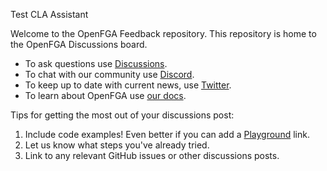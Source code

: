 Test CLA Assistant

Welcome to the OpenFGA Feedback repository. This repository is home to the OpenFGA Discussions board.

- To ask questions use [Discussions](https://github.com/openfga/community/discussions).
- To chat with our community use [Discord](https://discord.gg/8naAwJfWN6).
- To keep up to date with current news, use [Twitter](https://twitter.com/openfga).
- To learn about OpenFGA use [our docs](https://openfga.dev/docs).

Tips for getting the most out of your discussions post:

1. Include code examples! Even better if you can add a [Playground](https://play.fga.dev) link.
2. Let us know what steps you've already tried.
3. Link to any relevant GitHub issues or other discussions posts.
